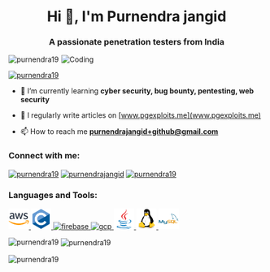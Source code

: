 <h1 align="center">Hi 👋, I'm Purnendra jangid</h1>
<h3 align="center">A passionate penetration testers from India</h3>
<img align="right" alt="Coding" width="400" src="https://media-exp1.licdn.com/dms/image/C4D16AQGKpRZMvrJXTA/profile-displaybackgroundimage-shrink_200_800/0/1660932234910?e=1666828800&v=beta&t=HK-IXQZxPzdhU2MfItZSnc2AkxklW4UY6iyzefEGskc">

<p align="left"> <img src="https://komarev.com/ghpvc/?username=purnendra19&label=Profile%20views&color=0e75b6&style=flat" alt="purnendra19" /> </p>

<p align="left"> <a href="https://twitter.com/purnendra19" target="blank"><img src="https://img.shields.io/twitter/follow/purnendra19?logo=twitter&style=for-the-badge" alt="purnendra19" /></a> </p>

- 🌱 I’m currently learning **cyber security, bug bounty, pentesting, web security**

- 📝 I regularly write articles on [www.pgexploits.me](www.pgexploits.me)

- 📫 How to reach me **purnendrajangid+github@gmail.com**

<h3 align="left">Connect with me:</h3>
<p align="left">
<a href="https://twitter.com/purnendra19" target="blank"><img align="center" src="https://raw.githubusercontent.com/rahuldkjain/github-profile-readme-generator/master/src/images/icons/Social/twitter.svg" alt="purnendra19" height="30" width="40" /></a>
<a href="https://linkedin.com/in/purnendrajangid" target="blank"><img align="center" src="https://raw.githubusercontent.com/rahuldkjain/github-profile-readme-generator/master/src/images/icons/Social/linked-in-alt.svg" alt="purnendrajangid" height="30" width="40" /></a>
<a href="https://instagram.com/purnendra19" target="blank"><img align="center" src="https://raw.githubusercontent.com/rahuldkjain/github-profile-readme-generator/master/src/images/icons/Social/instagram.svg" alt="purnendra19" height="30" width="40" /></a>
</p>

<h3 align="left">Languages and Tools:</h3>
<p align="left"> <a href="https://aws.amazon.com" target="_blank" rel="noreferrer"> <img src="https://raw.githubusercontent.com/devicons/devicon/master/icons/amazonwebservices/amazonwebservices-original-wordmark.svg" alt="aws" width="40" height="40"/> </a> <a href="https://www.cprogramming.com/" target="_blank" rel="noreferrer"> <img src="https://raw.githubusercontent.com/devicons/devicon/master/icons/c/c-original.svg" alt="c" width="40" height="40"/> </a> <a href="https://firebase.google.com/" target="_blank" rel="noreferrer"> <img src="https://www.vectorlogo.zone/logos/firebase/firebase-icon.svg" alt="firebase" width="40" height="40"/> </a> <a href="https://cloud.google.com" target="_blank" rel="noreferrer"> <img src="https://www.vectorlogo.zone/logos/google_cloud/google_cloud-icon.svg" alt="gcp" width="40" height="40"/> </a> <a href="https://www.java.com" target="_blank" rel="noreferrer"> <img src="https://raw.githubusercontent.com/devicons/devicon/master/icons/java/java-original.svg" alt="java" width="40" height="40"/> </a> <a href="https://www.linux.org/" target="_blank" rel="noreferrer"> <img src="https://raw.githubusercontent.com/devicons/devicon/master/icons/linux/linux-original.svg" alt="linux" width="40" height="40"/> </a> <a href="https://www.mysql.com/" target="_blank" rel="noreferrer"> <img src="https://raw.githubusercontent.com/devicons/devicon/master/icons/mysql/mysql-original-wordmark.svg" alt="mysql" width="40" height="40"/> </a> </p>

<p><img align="left" src="https://github-readme-stats.vercel.app/api/top-langs?username=purnendra19&show_icons=true&locale=en&layout=compact" alt="purnendra19" /></p>

<p>&nbsp;<img align="center" src="https://github-readme-stats.vercel.app/api?username=purnendra19&show_icons=true&locale=en" alt="purnendra19" /></p>

<p><img align="center" src="https://github-readme-streak-stats.herokuapp.com/?user=purnendra19&" alt="purnendra19" /></p>
